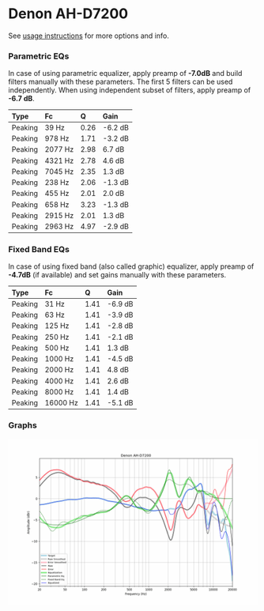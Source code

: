# Denon AH-D7200
See [usage instructions](https://github.com/jaakkopasanen/AutoEq#usage) for more options and info.

### Parametric EQs
In case of using parametric equalizer, apply preamp of **-7.0dB** and build filters manually
with these parameters. The first 5 filters can be used independently.
When using independent subset of filters, apply preamp of **-6.7 dB**.

| Type    | Fc      |    Q | Gain    |
|:--------|:--------|:-----|:--------|
| Peaking | 39 Hz   | 0.26 | -6.2 dB |
| Peaking | 978 Hz  | 1.71 | -3.2 dB |
| Peaking | 2077 Hz | 2.98 | 6.7 dB  |
| Peaking | 4321 Hz | 2.78 | 4.6 dB  |
| Peaking | 7045 Hz | 2.35 | 1.3 dB  |
| Peaking | 238 Hz  | 2.06 | -1.3 dB |
| Peaking | 455 Hz  | 2.01 | 2.0 dB  |
| Peaking | 658 Hz  | 3.23 | -1.3 dB |
| Peaking | 2915 Hz | 2.01 | 1.3 dB  |
| Peaking | 2963 Hz | 4.97 | -2.9 dB |

### Fixed Band EQs
In case of using fixed band (also called graphic) equalizer, apply preamp of **-4.7dB**
(if available) and set gains manually with these parameters.

| Type    | Fc       |    Q | Gain    |
|:--------|:---------|:-----|:--------|
| Peaking | 31 Hz    | 1.41 | -6.9 dB |
| Peaking | 63 Hz    | 1.41 | -3.9 dB |
| Peaking | 125 Hz   | 1.41 | -2.8 dB |
| Peaking | 250 Hz   | 1.41 | -2.1 dB |
| Peaking | 500 Hz   | 1.41 | 1.3 dB  |
| Peaking | 1000 Hz  | 1.41 | -4.5 dB |
| Peaking | 2000 Hz  | 1.41 | 4.8 dB  |
| Peaking | 4000 Hz  | 1.41 | 2.6 dB  |
| Peaking | 8000 Hz  | 1.41 | 1.4 dB  |
| Peaking | 16000 Hz | 1.41 | -5.1 dB |

### Graphs
![](./Denon%20AH-D7200.png)